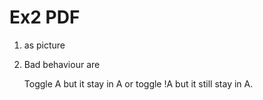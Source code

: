 # Ex2 PDF

1. as picture

2. Bad behaviour are  

    Toggle A but it stay in A or
    toggle !A but it still stay in A.